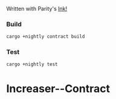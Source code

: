 
Written with Parity's [Ink!](https://github.com/paritytech/ink)

### Build

``` bash
cargo +nightly contract build
```

### Test

``` bash
cargo +nightly test
```
# Increaser--Contract
